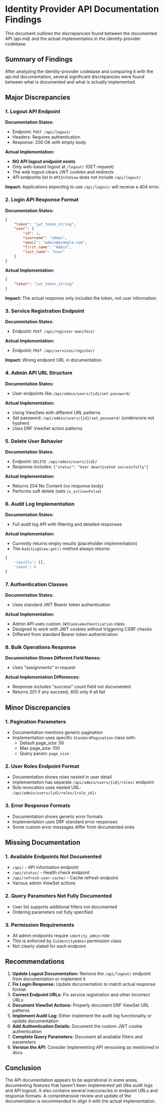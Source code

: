 # Identity Provider API Documentation Findings

This document outlines the discrepancies found between the documented API (api.md) and the actual implementation in the identity-provider codebase.

## Summary of Findings

After analyzing the identity-provider codebase and comparing it with the api.md documentation, several significant discrepancies were found between what is documented and what is actually implemented.

## Major Discrepancies

### 1. Logout API Endpoint

**Documentation States:**
- Endpoint: `POST /api/logout/`
- Headers: Requires authentication
- Response: 200 OK with empty body

**Actual Implementation:**
- **NO API logout endpoint exists**
- Only web-based logout at `/logout/` (GET request)
- The web logout clears JWT cookies and redirects
- API endpoints list in `APIInfoView` does not include `/api/logout/`

**Impact:** Applications expecting to use `/api/logout/` will receive a 404 error.

### 2. Login API Response Format

**Documentation States:**
```json
{
    "token": "jwt_token_string",
    "user": {
        "id": 1,
        "username": "admin",
        "email": "admin@example.com",
        "first_name": "Admin",
        "last_name": "User"
    }
}
```

**Actual Implementation:**
```json
{
    "token": "jwt_token_string"
}
```

**Impact:** The actual response only includes the token, not user information.

### 3. Service Registration Endpoint

**Documentation States:**
- Endpoint: `POST /api/register-manifest/`

**Actual Implementation:**
- Endpoint: `POST /api/services/register/`

**Impact:** Wrong endpoint URL in documentation.

### 4. Admin API URL Structure

**Documentation States:**
- User endpoints like `/api/admin/users/{id}/set-password/`

**Actual Implementation:**
- Using ViewSets with different URL patterns
- Set password: `/api/admin/users/{id}/set_password/` (underscore not hyphen)
- Uses DRF ViewSet action patterns

### 5. Delete User Behavior

**Documentation States:**
- Endpoint: `DELETE /api/admin/users/{id}/`
- Response includes: `{"status": "User deactivated successfully"}`

**Actual Implementation:**
- Returns 204 No Content (no response body)
- Performs soft delete (sets `is_active=False`)

### 6. Audit Log Implementation

**Documentation States:**
- Full audit log API with filtering and detailed responses

**Actual Implementation:**
- Currently returns empty results (placeholder implementation)
- The `AuditLogView.get()` method always returns:
```python
{
    'results': [],
    'count': 0
}
```

### 7. Authentication Classes

**Documentation States:**
- Uses standard JWT Bearer token authentication

**Actual Implementation:**
- Admin API uses custom `JWTCookieAuthentication` class
- Designed to work with JWT cookies without triggering CSRF checks
- Different from standard Bearer token authentication

### 8. Bulk Operations Response

**Documentation Shows Different Field Names:**
- Uses "assignments" in request

**Actual Implementation Differences:**
- Response includes "success" count field not documented
- Returns 201 if any succeed, 400 only if all fail

## Minor Discrepancies

### 1. Pagination Parameters

- Documentation mentions generic pagination
- Implementation uses specific `StandardPagination` class with:
  - Default page_size: 50
  - Max page_size: 100
  - Query param: `page_size`

### 2. User Roles Endpoint Format

- Documentation shows roles nested in user detail
- Implementation has separate `/api/admin/users/{id}/roles/` endpoint
- Role revocation uses nested URL: `/api/admin/users/{id}/roles/{role_id}/`

### 3. Error Response Formats

- Documentation shows generic error formats
- Implementation uses DRF standard error responses
- Some custom error messages differ from documented ones

## Missing Documentation

### 1. Available Endpoints Not Documented

- `/api/` - API information endpoint
- `/api/status/` - Health check endpoint
- `/api/refresh-user-cache/` - Cache refresh endpoint
- Various admin ViewSet actions

### 2. Query Parameters Not Fully Documented

- User list supports additional filters not documented
- Ordering parameters not fully specified

### 3. Permission Requirements

- All admin endpoints require `identity_admin` role
- This is enforced by `IsIdentityAdmin` permission class
- Not clearly stated for each endpoint

## Recommendations

1. **Update Logout Documentation:** Remove the `/api/logout/` endpoint from documentation or implement it
2. **Fix Login Response:** Update documentation to match actual response format
3. **Correct Endpoint URLs:** Fix service registration and other incorrect URLs
4. **Document ViewSet Actions:** Properly document DRF ViewSet URL patterns
5. **Implement Audit Log:** Either implement the audit log functionality or update documentation
6. **Add Authentication Details:** Document the custom JWT cookie authentication
7. **Complete Query Parameters:** Document all available filters and parameters
8. **Version the API:** Consider implementing API versioning as mentioned in docs

## Conclusion

The API documentation appears to be aspirational in some areas, documenting features that haven't been implemented yet (like audit logs and API logout). It also contains several inaccuracies in endpoint URLs and response formats. A comprehensive review and update of the documentation is recommended to align it with the actual implementation.